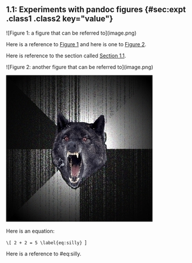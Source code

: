 1.1: Experiments with pandoc figures {#sec:expt .class1 .class2 key="value"}
------------------------------------


<div id="fig:attr">
![Figure 1: a figure that can be referred to](image.png)

</div>

Here is a reference to [Figure 1](#fig:attr) and here is one to
[Figure 2](#fig:attr2).

Here is reference to the section called [Section 1.1](#sec:expt).


<div id="fig:attr2">
![Figure 2: another figure that can be referred to](image.png)

</div>

![figure with no attr](image.png)

Here is an equation:

`\[
2 + 2 = 5
\label{eq:silly}
`\]

Here is a reference to #eq:silly.
